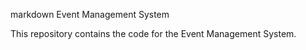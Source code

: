 markdown
Event Management System

This repository contains the code for the Event Management System.
